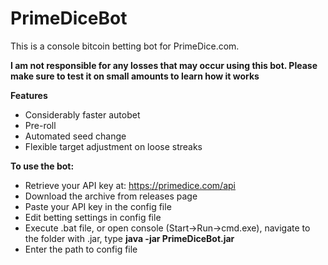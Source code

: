 # PrimeDiceBot

This is a console bitcoin betting bot for PrimeDice.com.

<b>I am not responsible for any losses that may occur using this bot. Please make sure to test it on small amounts to learn how it works</b>

<b>Features</b>
- Considerably faster autobet
- Pre-roll
- Automated seed change
- Flexible target adjustment on loose streaks

<b>To use the bot:</b>
- Retrieve your API key at: https://primedice.com/api
- Download the archive from releases page
- Paste your API key in the config file
- Edit betting settings in config file
- Execute .bat file, or open console (Start->Run->cmd.exe), navigate to the folder with .jar, type <b>java -jar PrimeDiceBot.jar</b>
- Enter the path to config file

